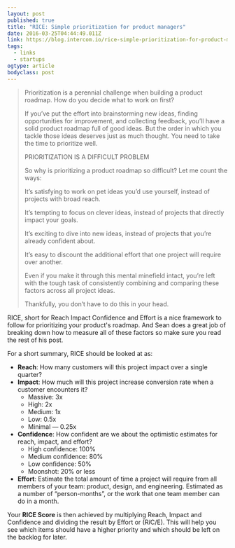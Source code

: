 ```yaml
---
layout: post 
published: true 
title: "RICE: Simple prioritization for product managers" 
date: 2016-03-25T04:44:49.011Z 
link: https://blog.intercom.io/rice-simple-prioritization-for-product-managers/ 
tags:
  - links
  - startups
ogtype: article 
bodyclass: post 
---
```


> Prioritization is a perennial challenge when building a product roadmap. How do you decide what to work on first?
> 
> If you’ve put the effort into brainstorming new ideas, finding opportunities for improvement, and collecting feedback, you’ll have a solid product roadmap full of good ideas. But the order in which you tackle those ideas deserves just as much thought. You need to take the time to prioritize well.
> 
> PRIORITIZATION IS A DIFFICULT PROBLEM
> 
> So why is prioritizing a product roadmap so difficult? Let me count the ways:
> 
> It’s satisfying to work on pet ideas you’d use yourself, instead of projects with broad reach.
> 
> It’s tempting to focus on clever ideas, instead of projects that directly impact your goals.
> 
> It’s exciting to dive into new ideas, instead of projects that you’re already confident about.
> 
> It’s easy to discount the additional effort that one project will require over another.
> 
> Even if you make it through this mental minefield intact, you’re left with the tough task of consistently combining and comparing these factors across all project ideas. 
> 
> Thankfully, you don’t have to do this in your head.

RICE, short for Reach Impact Confidence and Effort is a nice framework to follow for prioritizing your product's roadmap. And Sean does a great job of breaking down how to measure all of these factors so make sure you read the rest of his post.

For a short summary, RICE should be looked at as:

- **Reach**: How many customers will this project impact over a single quarter?
- **Impact**: How much will this project increase conversion rate when a customer encounters it?
  - Massive: 3x 
  - High: 2x
  - Medium: 1x
  - Low: 0.5x
  - Minimal — 0.25x
- **Confidence**: How confident are we about the optimistic estimates for reach, impact, and effort?
  - High confidence: 100%
  - Medium confidence: 80%
  - Low confidence: 50%
  - Moonshot: 20% or less
- **Effort**: Estimate the total amount of time a project will require from all members of your team: product, design, and engineering. Estimated as a number of “person-months”, or the work that one team member can do in a month.

Your **RICE Score** is then achieved by multiplying Reach, Impact and Confidence and dividing the result by Effort or (R*I*C/E). This will help you see which items should have a higher priority and which should be left on the backlog for later.

